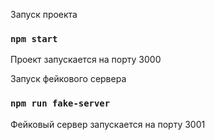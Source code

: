
Запуск проекта

### `npm start`

Проект запускается на порту 3000

Запуск фейкового сервера

### `npm run fake-server`

Фейковый сервер запускается на порту 3001

